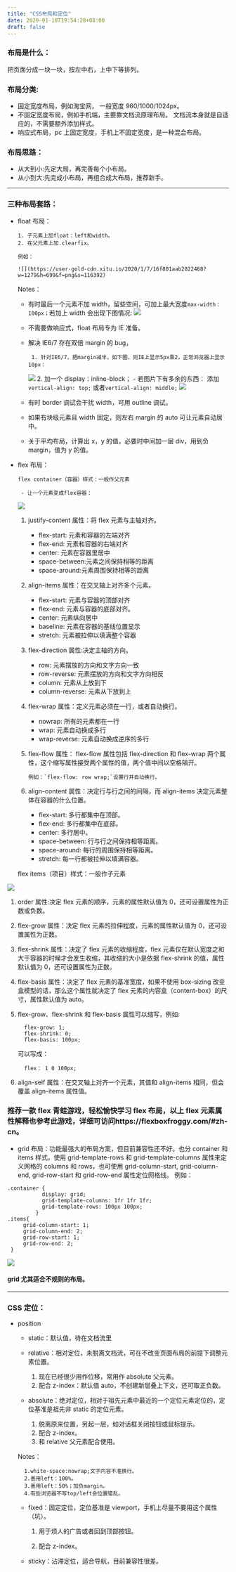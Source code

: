 ```yaml
---
title: "CSS布局和定位"
date: 2020-01-10T19:54:28+08:00
draft: false
---
```


### 布局是什么：

把页面分成一块一块，按左中右，上中下等排列。

### 布局分类:

- 固定宽度布局，例如淘宝网， 一般宽度 960/1000/1024px。
- 不固定宽度布局，例如手机端，主要靠文档流原理布局。
  文档流本身就是自适应的，不需要额外添加样式。
- 响应式布局，pc 上固定宽度，手机上不固定宽度，是一种混合布局。

### 布局思路：

- 从大到小:先定大局，再完善每个小布局。
- 从小到大:先完成小布局，再组合成大布局，推荐新手。

---

### 三种布局套路：

- float 布局：

      1. 子元素上加float：left和width。
      2. 在父元素上加.clearfix。

      例如：

      ![](https://user-gold-cdn.xitu.io/2020/1/7/16f801aab2022468?w=1279&h=699&f=png&s=116392)

  Notes：

  - 有时最后一个元素不加 width，留些空间，可加上最大宽度`max-width：100px；`若加上 width 会出现下图情况:
    ![](https://user-gold-cdn.xitu.io/2020/1/7/16f80226f625feb8?w=139&h=51&f=png&s=3749)
  - 不需要做响应式，float 布局专为 IE 准备。
  - 解决 IE6/7 存在双倍 margin 的 bug，

         1. 针对IE6/7，把margin减半，如下图，则IE上显示5px乘2，正常浏览器上显示10px：

    ![](https://user-gold-cdn.xitu.io/2020/1/7/16f803169194f6f8?w=267&h=55&f=png&s=8283) 2. 加一个 display：inline-block； - 若图片下有多余的东西：
    添加
    `vertical-align: top;`
    或者`vertical-align: middle;`
    ![](https://user-gold-cdn.xitu.io/2020/1/7/16f806065bc2dd9d?w=403&h=107&f=png&s=30878)

  - 有时 border 调试会干扰 width，可用 outline 调试。
  - 如果有块级元素且 width 固定，则左右 margin 的 auto 可让元素自动居中。
  - 关于平均布局，计算出 x，y 的值，必要时中间加一层 div，用到负 margin，值为 y 的值。

- flex 布局：

      flex container（容器）样式：一般作父元素

       - 让一个元素变成flex容器：

  ![](https://user-gold-cdn.xitu.io/2020/1/8/16f8519c00157e08?w=292&h=136&f=png&s=10623)

  1.  justify-content 属性：将 flex 元素与主轴对齐。

      - flex-start: 元素和容器的左端对齐
      - flex-end: 元素和容器的右端对齐
      - center: 元素在容器里居中
      - space-between:元素之间保持相等的距离
      - space-around:元素周围保持相等的距离

  2.  align-items 属性：在交叉轴上对齐多个元素。

      - flex-start: 元素与容器的顶部对齐
      - flex-end: 元素与容器的底部对齐。
      - center: 元素纵向居中
      - baseline: 元素在容器的基线位置显示
      - stretch: 元素被拉伸以填满整个容器

  3.  flex-direction 属性:决定主轴的方向。
      - row: 元素摆放的方向和文字方向一致
      - row-reverse: 元素摆放的方向和文字方向相反
      - column: 元素从上放到下
      - column-reverse: 元素从下放到上
  4.  flex-wrap 属性：定义元素必须在一行，或者自动换行。
      - nowrap: 所有的元素都在一行
      - wrap: 元素自动换成多行
      - wrap-reverse: 元素自动换成逆序的多行
  5.  flex-flow 属性：
      flex-flow 属性包括 flex-direction 和 flex-wrap 两个属性，这个缩写属性接受两个属性的值，两个值中间以空格隔开。

          例如：`flex-flow: row wrap;`设置行并自动换行。

  6.  align-content 属性：决定行与行之间的间隔，而 align-items 决定元素整体在容器的什么位置。
      - flex-start: 多行都集中在顶部。
      - flex-end: 多行都集中在底部。
      - center: 多行居中。
      - space-between: 行与行之间保持相等距离。
      - space-around: 每行的周围保持相等距离。
      - stretch: 每一行都被拉伸以填满容器。


    flex items（项目）样式：一般作子元素

![](https://user-gold-cdn.xitu.io/2020/1/9/16f89d7b43b2400c?w=189&h=186&f=png&s=23768)

1.  order 属性:决定 flex 元素的顺序，元素的属性默认值为 0，还可设置属性为正数或负数。
2.  flex-grow 属性：决定 flex 元素的拉伸程度，元素的属性默认值为 0，还可设置属性为正数。
3.  flex-shrink 属性：决定了 flex 元素的收缩程度，flex 元素仅在默认宽度之和大于容器的时候才会发生收缩，其收缩的大小是依据 flex-shrink 的值，属性默认值为 0，还可设置属性为正数。
4.  flex-basis 属性：决定了 flex 元素的基准宽度，如果不使用 box-sizing 改变盒模型的话，那么这个属性就决定了 flex 元素的内容盒（content-box）的尺寸，属性默认值为 auto。
5.  flex-grow、flex-shrink 和 flex-basis 属性可以缩写，例如:

          flex-grow: 1;
          flex-shrink: 0;
          flex-basis: 100px;

    可以写成：

          flex： 1 0 100px;

6.  align-self 属性：在交叉轴上对齐一个元素，其值和 align-items 相同，但会覆盖 align-items 属性值。

### 推荐一款 flex 青蛙游戏，轻松愉快学习 flex 布局，以上 flex 元素属性解释也参考此游戏，详细可访问https://flexboxfroggy.com/#zh-cn。

- grid 布局：功能最强大的布局方案，但目前兼容性还不好。也分 container 和 items 样式，使用 grid-template-rows 和 grid-template-columns 属性来定义网格的 columns 和 rows，也可使用 grid-column-start, grid-column-end, grid-row-start 和 grid-row-end 属性定位网格线。
  例如：

```
.container {
           display: grid;
           grid-template-columns: 1fr 1fr 1fr;
           grid-template-rows: 100px 100px;
         }
.items{
     grid-column-start: 1;
     grid-column-end: 2;
     grid-row-start: 1;
     grid-row-end: 2;
 }
```

![](https://user-gold-cdn.xitu.io/2020/1/9/16f8a5ad65608989?w=651&h=335&f=png&s=13874)

#### grid 尤其适合不规则的布局。

---

### CSS 定位：

- position

  - static：默认值，待在文档流里
  - relative：相对定位，未脱离文档流，可在不改变页面布局的前提下调整元素位置。

    1.  现在已经很少用作位移，常用作 absolute 父元素。
    2.  配合 z-index：默认值 auto，不创建新层叠上下文，还可取正负数。

  - absolute：绝对定位，相对于祖先元素中最近的一个定位元素定位的，定位基准是祖先非 static 的定位元素。

    1. 脱离原来位置，另起一层，如对话框关闭按钮或鼠标提示。
    2. 配合 z-index。
    3. 和 relative 父元素配合使用。

  Notes：

        1.white-space:nowrap;文字内容不准换行。
        2.善用left：100%。
        3.善用left：50%；加负margin。
        4.有些浏览器不写top/left会位置错乱。

  - fixed：固定定位，定位基准是 viewport，手机上尽量不要用这个属性（坑）。

    1.  用于烦人的广告或者回到顶部按钮。

    2.  配合 z-index。

  - sticky：沾滞定位，适合导航，目前兼容性很差。
